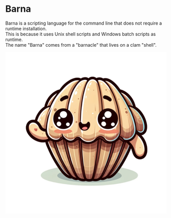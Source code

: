 # Barna

Barna is a scripting language for the command line that does not require a runtime installation.  
This is because it uses Unix shell scripts and Windows batch scripts as runtime.  
The name "Barna" comes from a "barnacle" that lives on a clam "shell".  

![Mascot](/resource/mascot.webp)
